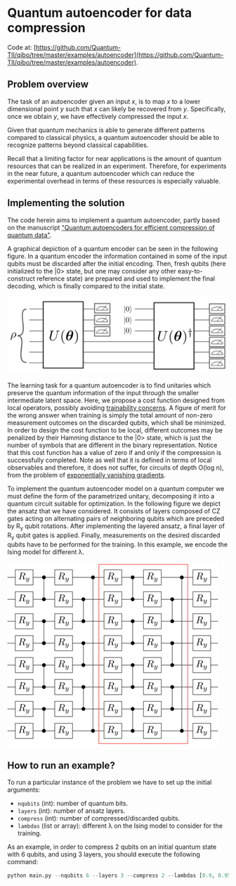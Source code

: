 # Quantum autoencoder for data compression

Code at: [https://github.com/Quantum-TII/qibo/tree/master/examples/autoencoder](https://github.com/Quantum-TII/qibo/tree/master/examples/autoencoder).

## Problem overview

The task of an autoencoder given an input *x*, is to map *x* to a lower dimensional point *y* such that *x* can likely be recovered from *y*. Specifically, once we obtain *y*, we have effectively compressed the input *x*.

Given that quantum mechanics is able to generate different patterns compared to classical physics, a quantum autoencoder should be able to recognize patterns beyond classical capabilities.

Recall that a limiting factor for near applications is the amount of quantum resources that can be realized in an experiment. Therefore, for experiments in the near future, a quantum autoencoder which can reduce the experimental overhead in terms of these resources is especially valuable.


## Implementing the solution

The code herein aims to implement a quantum autoencoder, partly based on the manuscript ["Quantum autoencoders for efficient compression of quantum data"](https://iopscience.iop.org/article/10.1088/2058-9565/aa8072).

A graphical depiction of a quantum encoder can be seen in the following figure. In a quantum encoder the information contained in some of the input qubits must be discarded after the initial encoding. Then, fresh qubits (here initialized to the |0> state, but one may consider any other easy-to-construct reference state) are prepared and used to implement the final decoding, which is finally compared to the initial state.

![autoencoder](images/autoencoder.png)

The learning task for a quantum autoencoder is to find unitaries which preserve the quantum information of the input through the smaller intermediate latent space. Here, we propose a cost function designed from local operators, possibly avoiding [trainability concerns](https://www.nature.com/articles/s41467-018-07090-4). A figure of merit for the wrong answer when training is simply the total amount of non-zero measurement outcomes on the discarded qubits, which shall be minimized. In order to design the cost function to be local, different outcomes may be penalized by their Hamming distance to the |0> state, which is just the number of symbols that are different in the binary representation. Notice that this cost function has a value of zero if and only if the compression is successfully completed. Note as well that it is defined in terms of local observables and therefore, it does not suffer, for circuits of depth O(log n), from the problem of [exponentially vanishing gradients](https://arxiv.org/abs/2001.00550).

To implement the quantum autoencoder model on a quantum computer we must define the form of the parametrized unitary, decomposing it into a quantum circuit suitable for optimization. In the following figure we depict the ansatz that we have considered. It consists of layers composed of CZ gates acting on alternating pairs of neighboring qubits which are preceded by R<sub>y</sub> qubit rotations. After implementing the layered ansatz, a final layer of R<sub>y</sub> qubit gates is applied. Finally, measurements on the desired discarded qubits have to be performed for the training. In this example, we encode the Ising model for different λ.

![ansatz1](images/ansatz-1.png)

## How to run an example?

To run a particular instance of the problem we have to set up the initial
arguments:
- `nqubits` (int): number of quantum bits.
- `layers` (int): number of ansatz layers.
- `compress` (int): number of compressed/discarded qubits.
- `lambdas` (list or array): different λ on the Ising model to consider for the training.

As an example, in order to compress 2 qubits on an initial quantum state with 6 qubits, and using 3 layers,
you should execute the following command:

```python
python main.py --nqubits 6 --layers 3 --compress 2 --lambdas [0.9, 0.95, 1.0, 1.05, 1.10]
```
